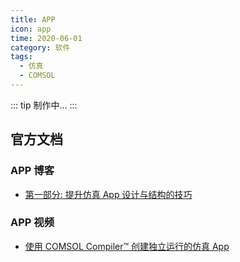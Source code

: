 ```yaml
---
title: APP
icon: app
time: 2020-06-01
category: 软件
tags:
  - 仿真
  - COMSOL
---
```


::: tip
制作中...
:::

## 官方文档

### APP 博客

- [第一部分: 提升仿真 App 设计与结构的技巧](https://cn.comsol.com/blogs/part-1-tips-to-improve-simulation-app-design-and-structure/)

### APP 视频

- [使用 COMSOL Compiler™ 创建独立运行的仿真 App](https://cn.comsol.com/video/using-comsol-compiler-to-create-standalone-applications)
